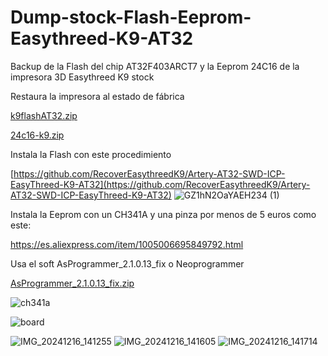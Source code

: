 # Dump-stock-Flash-Eeprom-Easythreed-K9-AT32
Backup de la Flash del chip AT32F403ARCT7 y la Eeprom 24C16 de la impresora 3D Easythreed K9 stock

Restaura la impresora al estado de fábrica

[k9flashAT32.zip](https://github.com/user-attachments/files/18081042/k9flashAT32.zip)

[24c16-k9.zip](https://github.com/user-attachments/files/18081005/24c16-k9.zip)


Instala la Flash con este procedimiento

[https://github.com/RecoverEasythreedK9/Artery-AT32-SWD-ICP-EasyThreed-K9-AT32](https://github.com/RecoverEasythreedK9/Artery-AT32-SWD-ICP-EasyThreed-K9-AT32)
![GZ1hN2OaYAEH234 (1)](https://github.com/user-attachments/assets/1311eba0-4bc0-4faa-a8b6-48ff1b525701)


Instala la Eeprom con un CH341A y una pinza por menos de 5 euros como este:

https://es.aliexpress.com/item/1005006695849792.html

Usa el soft AsProgrammer_2.1.0.13_fix o Neoprogrammer

[AsProgrammer_2.1.0.13_fix.zip](https://github.com/user-attachments/files/18082822/AsProgrammer_2.1.0.13_fix.zip)


![ch341a](https://github.com/user-attachments/assets/63a1376c-6104-4d64-87cf-9ff857b7352e)

![board](https://github.com/user-attachments/assets/2e97ce23-c4af-485e-a6fa-c1909dac83be)

![IMG_20241216_141255](https://github.com/user-attachments/assets/f0858f2c-d338-4fd8-a3de-3984d3db6b1e)
![IMG_20241216_141605](https://github.com/user-attachments/assets/6e6c753f-e2ff-46fd-a93e-6bf469bc25fd)
![IMG_20241216_141714](https://github.com/user-attachments/assets/b5f2bed3-b2a5-41f2-a092-43a0d4c49f68)
